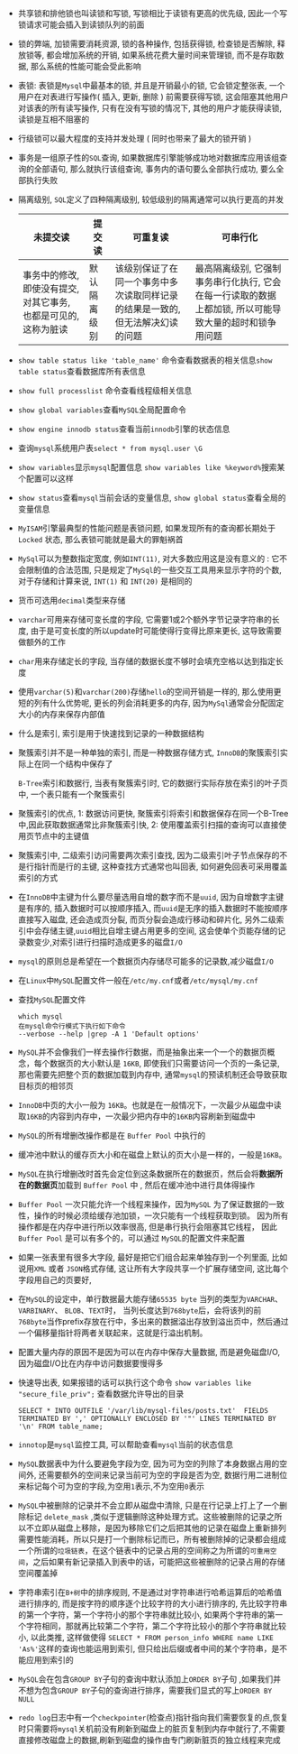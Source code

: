 - 共享锁和排他锁也叫读锁和写锁, 写锁相比于读锁有更高的优先级, 因此一个写锁请求可能会插入到读锁队列的前面

- 锁的弊端, 加锁需要消耗资源, 锁的各种操作, 包括获得锁, 检查锁是否解除, 释放锁等, 都会增加系统的开销, 如果系统花费大量时间来管理锁, 而不是存取数据, 那么系统的性能可能会受此影响

- 表锁: 表锁是`Mysql`中最基本的锁, 并且是开销最小的锁, 它会锁定整张表, 一个用户在对表进行写操作( 插入, 更新, 删除 ) 前需要获得写锁, 这会阻塞其他用户对该表的所有读写操作, 只有在没有写锁的情况下, 其他的用户才能获得读锁, 读锁是互相不阻塞的

- 行级锁可以最大程度的支持并发处理 ( 同时也带来了最大的锁开销 )

- 事务是一组原子性的`SQL`查询, 如果数据库引擎能够成功地对数据库应用该组查询的全部语句, 那么就执行该组查询, 事务内的语句要么全部执行成功, 要么全部执行失败

- 隔离级别, `SQL`定义了四种隔离级别, 较低级别的隔离通常可以执行更高的并发

  | 未提交读                                                     | 提交读       | 可重复读                                                     | 可串行化                                                     |
  | ------------------------------------------------------------ | ------------ | ------------------------------------------------------------ | ------------------------------------------------------------ |
  | 事务中的修改, 即使没有提交,对其它事务, 也都是可见的, 这称为脏读 | 默认隔离级别 | 该级别保证了在同一个事务中多次读取同样记录的结果是一致的, 但无法解决幻读的问题 | 最高隔离级别, 它强制事务串行化执行, 它会在每一行读取的数据上都加锁, 所以可能导致大量的超时和锁争用问题 |

- `show table status like 'table_name'` 命令查看数据表的相关信息`show table status`查看数据库所有表信息

- `show full processlist` 命令查看线程级相关信息

- `show global variables`查看`MySQL`全局配置命令

- `show engine innodb status`查看当前`innodb`引擎的状态信息 

- 查询`mysql`系统用户表`select * from mysql.user \G`

- `show variables`显示`mysql`配置信息 `show variables like %keyword%`搜索某个配置可以这样 

- `show status`查看`mysql`当前会话的变量信息, `show global status`查看全局的变量信息

- `MyISAM`引擎最典型的性能问题是表锁问题, 如果发现所有的查询都长期处于 `Locked` 状态, 那么表锁可能就是最大的罪魁祸首

- `MySql`可以为整数指定宽度, 例如`INT(11)`, 对大多数应用这是没有意义的 : 它不会限制值的合法范围, 只是规定了`MySql`的一些交互工具用来显示字符的个数, 对于存储和计算来说, `INT(1)` 和 `INT(20)` 是相同的

- 货币可选用`decimal`类型来存储

- `varchar`可用来存储可变长度的字段, 它需要1或2个额外字节记录字符串的长度, 由于是可变长度的所以update时可能使得行变得比原来更长, 这导致需要做额外的工作

- `char`用来存储定长的字段, 当存储的数据长度不够时会填充空格以达到指定长度

- 使用`varchar(5)`和`varchar(200)`存储`hello`的空间开销是一样的, 那么使用更短的列有什么优势呢, 更长的列会消耗更多的内存, 因为`MySql`通常会分配固定大小的内存来保存内部值

- 什么是索引, 索引是用于快速找到记录的一种数据结构

- 聚簇索引并不是一种单独的索引, 而是一种数据存储方式, `InnoDB`的聚簇索引实际上在同一个结构中保存了

  `B-Tree`索引和数据行, 当表有聚簇索引时, 它的数据行实际存放在索引的叶子页中, 一个表只能有一个聚簇索引
  
- 聚簇索引的优点, 1: 数据访问更快, 聚簇索引将索引和数据保存在同一个B-Tree中,因此获取数据通常比非聚簇索引快, 2: 使用覆盖索引扫描的查询可以直接使用页节点中的主键值

- 聚簇索引中, 二级索引访问需要两次索引查找,  因为二级索引叶子节点保存的不是行指针而是行的主键, 这种查找方式通常也叫回表, 如何避免回表可采用覆盖索引的方式

- 在`InnoDB`中主键为什么要尽量选用自增的数字而不是`uuid`, 因为自增数字主键是有序的, 插入数据时可以按顺序插入, 而`uuid`是无序的插入数据时不能按顺序直接写入磁盘, 还会造成页分裂, 而页分裂会造成行移动和碎片化, 另外二级索引中会存储主键,`uuid`相比自增主键占用更多的空间, 这会使单个页能存储的记录数变少,对索引进行扫描时造成更多的磁盘`I/O`

- `mysql`的原则总是希望在一个数据页内存储尽可能多的记录数,减少磁盘`I/O`

- 在`Linux`中`MySQL`配置文件一般在`/etc/my.cnf`或者`/etc/mysql/my.cnf`

- 查找`MySQL`配置文件

  ```
  which mysql
  在mysql命令行模式下执行如下命令
  --verbose --help |grep -A 1 'Default options'
  ```


- `MySQL`并不会像我们一样去操作行数据，而是抽象出来一个一个的数据页概念，每个数据页的大小默认是 `16KB`,  即使我们只需要访问一个页的一条记录,  那也需要先把整个页的数据加载到内存中, 通常`mysql`的预读机制还会导致获取目标页的相邻页

-  `InnoDB`中页的大小一般为 `16KB`。也就是在一般情况下，一次最少从磁盘中读取`16KB`的内容到内存中，一次最少把内存中的`16KB`内容刷新到磁盘中 

- `MySQL`的所有增删改操作都是在 `Buffer Pool` 中执行的 

- 缓冲池中默认的缓存页大小和在磁盘上默认的页大小是一样的，一般是`16KB`。 

- `MySQL`在执行增删改时首先会定位到这条数据所在的数据页，然后会将**数据所在的数据页**加载到 `Buffer Pool` 中 , 然后在缓冲池中进行具体得操作

- `Buffer Pool` 一次只能允许一个线程来操作，因为`MySQL` 为了保证数据的一致性，操作的时候必须给缓存池加锁，一次只能有一个线程获取到锁。 因为所有操作都是在内存中进行所以效率很高,  但是串行执行会阻塞其它线程， 因此`Buffer Pool` 是可以有多个的，可以通过 `MySQL`的配置文件来配置

- 如果一张表里有很多大字段, 最好是把它们组合起来单独存到一个列里面, 比如说用`XML` 或者 `JSON`格式存储, 这让所有大字段共享一个扩展存储空间, 这比每个字段用自己的页要好,

- 在`MySQL`的设定中，单行数据最大能存储`65535 byte`  当列的类型为`VARCHAR`、 `VARBINARY`、 `BLOB`、`TEXT`时， 当列长度达到`768byte`后，会将该列的前`768byte`当作prefix存放在行中，多出来的数据溢出存放到溢出页中，然后通过一个偏移量指针将两者关联起来，这就是行溢出机制。  

- 配置大量内存的原因不是因为可以在内存中保存大量数据, 而是避免磁盘I/O, 因为磁盘I/O比在内存中访问数据要慢得多

- 快速导出表, 如果报错的话可以执行这个命令 `show variables like "secure_file_priv";`  查看数据允许导出的目录

  ```
  SELECT * INTO OUTFILE '/var/lib/mysql-files/posts.txt'  FIELDS TERMINATED BY ',' OPTIONALLY ENCLOSED BY '"' LINES TERMINATED BY '\n' FROM table_name;
  ```

- `innotop`是`mysql`监控工具, 可以帮助查看`mysql`当前的状态信息

- `MySQL`数据表中为什么要避免字段为空, 因为可为空的列除了本身数据占用的空间外, 还需要额外的空间来记录当前可为空的字段是否为空, 数据行用二进制位来标记每个可为空的字段,为空用`1`表示,不为空用`0`表示

- `MySQL`中被删除的记录并不会立即从磁盘中清除, 只是在行记录上打上了一个删除标记 `delete_mask` ,类似于逻辑删除这种处理方式。这些被删除的记录之所以不立即从磁盘上移除，是因为移除它们之后把其他的记录在磁盘上重新排列需要性能消耗，所以只是打一个删除标记而已，所有被删除掉的记录都会组成一个所谓的`垃圾链表`，在这个链表中的记录占用的空间称之为所谓的`可重用空间`，之后如果有新记录插入到表中的话，可能把这些被删除的记录占用的存储空间覆盖掉

- 字符串索引在`B+树`中的排序规则, 不是通过对字符串进行哈希运算后的哈希值进行排序的, 而是按字符的顺序逐个比较字符的大小进行排序的,  先比较字符串的第一个字符，第一个字符小的那个字符串就比较小, 如果两个字符串的第一个字符相同，那就再比较第二个字符，第二个字符比较小的那个字符串就比较小, 以此类推, 这样做使得 `SELECT * FROM person_info WHERE name LIKE 'As%'`这样的查询也能运用到索引,  但只给出后缀或者中间的某个字符串，是不能应用到索引的

- `MySQL`会在包含`GROUP BY`子句的查询中默认添加上`ORDER BY`子句 ,如果我们并不想为包含`GROUP BY`子句的查询进行排序，需要我们显式的写上`ORDER BY NULL` 

-  `redo log`日志中有一个`checkpointer`(检查点)指针指向我们需要恢复的点,恢复时只需要将`mysql`关机前没有刷新到磁盘上的脏页复制到内存中就行了,不需要直接修改磁盘上的数据,刷新到磁盘的操作由专门刷新脏页的独立线程来完成

